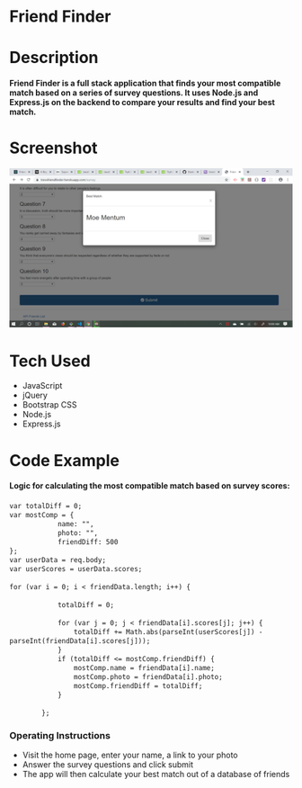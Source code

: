 # Friend Finder

# Description

#### Friend Finder is a full stack application that finds your most compatible match based on a series of survey questions. It uses Node.js and Express.js on the backend to compare your results and find your best match.

# Screenshot

![Survey Screenshot](/app/public/assets/Screenshot.png)

# Tech Used

* JavaScript
* jQuery
* Bootstrap CSS
* Node.js
* Express.js

# Code Example

#### Logic for calculating the most compatible match based on survey scores:

```
var totalDiff = 0;
var mostComp = {
            name: "",
            photo: "",
            friendDiff: 500
};        
var userData = req.body;
var userScores = userData.scores;
        
for (var i = 0; i < friendData.length; i++) {

            totalDiff = 0;

            for (var j = 0; j < friendData[i].scores[j]; j++) {
                totalDiff += Math.abs(parseInt(userScores[j]) - parseInt(friendData[i].scores[j]));
            }
            if (totalDiff <= mostComp.friendDiff) {
                mostComp.name = friendData[i].name;
                mostComp.photo = friendData[i].photo;
                mostComp.friendDiff = totalDiff;
            }
            
        };
```

### Operating Instructions

* Visit the home page, enter your name, a link to your photo
* Answer the survey questions and click submit 
* The app will then calculate your best match out of a database of friends

